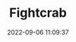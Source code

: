 ---
date: 2022-09-06 11:09:37
title: 'Fightcrab'	
tags: [3D gameplay, arena fighter, crazy]
img: https://i.imgur.com/ya3ejLg.jpg
price: $19.99 One Time	
link: https://store.steampowered.com/app/1213750/Fight_Crab/	
discord: https://discordapp.com/invite/wNvrmvK	
twitter: https://twitter.com/crab_fight
---